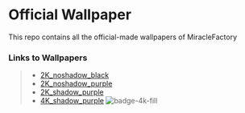 # Official Wallpaper
This repo contains all the official-made wallpapers of MiracleFactory

### Links to Wallpapers
> * [2K_noshadow_black](https://miraclefactory.co/wallpaper/2K_noshadow_black.png)
> * [2K_noshadow_purple](https://miraclefactory.co/wallpaper/2K_noshadow_purple.png)
> * [2K_shadow_purple](https://miraclefactory.co/wallpaper/2K_shadow_purple.png)
> * [4K_shadow_purple](https://miraclefactory.co/wallpaper/4K_shadow_purple.png)
![badge-4k-fill](https://user-images.githubusercontent.com/89094576/174475592-fd90a647-4fdd-41e1-a0fc-f880d4aec6ce.svg)
